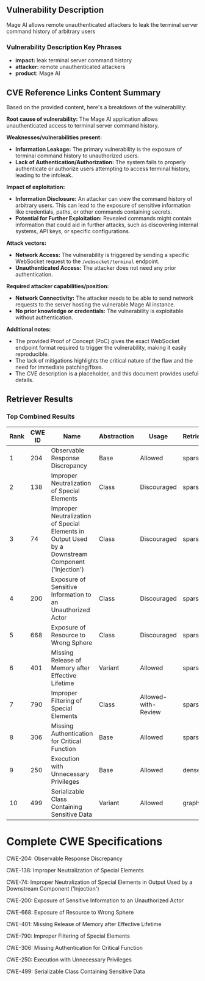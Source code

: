 ## Vulnerability Description
Mage AI allows remote unauthenticated attackers to leak the terminal server command history of arbitrary users

### Vulnerability Description Key Phrases
- **impact:** leak terminal server command history
- **attacker:** remote unauthenticated attackers
- **product:** Mage AI

## CVE Reference Links Content Summary
Based on the provided content, here's a breakdown of the vulnerability:

**Root cause of vulnerability:** The Mage AI application allows unauthenticated access to terminal server command history.

**Weaknesses/vulnerabilities present:**
*   **Information Leakage:** The primary vulnerability is the exposure of terminal command history to unauthorized users.
*   **Lack of Authentication/Authorization:**  The system fails to properly authenticate or authorize users attempting to access terminal history, leading to the infoleak.

**Impact of exploitation:**
*   **Information Disclosure:** An attacker can view the command history of arbitrary users. This can lead to the exposure of sensitive information like credentials, paths, or other commands containing secrets.
*   **Potential for Further Exploitation:**  Revealed commands might contain information that could aid in further attacks, such as discovering internal systems, API keys, or specific configurations.

**Attack vectors:**
*   **Network Access:**  The vulnerability is triggered by sending a specific WebSocket request to the `/websocket/terminal` endpoint.
*   **Unauthenticated Access:** The attacker does not need any prior authentication.

**Required attacker capabilities/position:**
*   **Network Connectivity:** The attacker needs to be able to send network requests to the server hosting the vulnerable Mage AI instance.
*   **No prior knowledge or credentials:** The vulnerability is exploitable without authentication.

**Additional notes:**
*   The provided Proof of Concept (PoC) gives the exact WebSocket endpoint format required to trigger the vulnerability, making it easily reproducible.
*   The lack of mitigations highlights the critical nature of the flaw and the need for immediate patching/fixes.
* The CVE description is a placeholder, and this document provides useful details.

## Retriever Results

### Top Combined Results

| Rank | CWE ID | Name | Abstraction | Usage  | Retrievers | Individual Scores |
|------|--------|------|-------------|-------|------------|-------------------|
| 1 | 204 | Observable Response Discrepancy | Base | Allowed | sparse | 0.027 |
| 2 | 138 | Improper Neutralization of Special Elements | Class | Discouraged | sparse | 0.026 |
| 3 | 74 | Improper Neutralization of Special Elements in Output Used by a Downstream Component ('Injection') | Class | Discouraged | sparse | 0.025 |
| 4 | 200 | Exposure of Sensitive Information to an Unauthorized Actor | Class | Discouraged | sparse | 0.024 |
| 5 | 668 | Exposure of Resource to Wrong Sphere | Class | Discouraged | sparse | 0.024 |
| 6 | 401 | Missing Release of Memory after Effective Lifetime | Variant | Allowed | sparse | 0.024 |
| 7 | 790 | Improper Filtering of Special Elements | Class | Allowed-with-Review | sparse | 0.024 |
| 8 | 306 | Missing Authentication for Critical Function | Base | Allowed | sparse | 0.024 |
| 9 | 250 | Execution with Unnecessary Privileges | Base | Allowed | dense | 0.482 |
| 10 | 499 | Serializable Class Containing Sensitive Data | Variant | Allowed | graph | 0.003 |



# Complete CWE Specifications

CWE-204: Observable Response Discrepancy

CWE-138: Improper Neutralization of Special Elements

CWE-74: Improper Neutralization of Special Elements in Output Used by a Downstream Component ('Injection')

CWE-200: Exposure of Sensitive Information to an Unauthorized Actor

CWE-668: Exposure of Resource to Wrong Sphere

CWE-401: Missing Release of Memory after Effective Lifetime

CWE-790: Improper Filtering of Special Elements

CWE-306: Missing Authentication for Critical Function

CWE-250: Execution with Unnecessary Privileges

CWE-499: Serializable Class Containing Sensitive Data